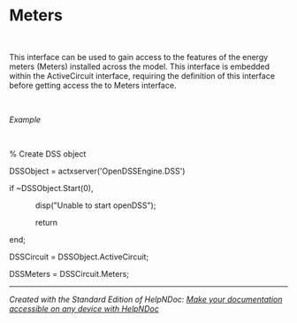 # Meters

&nbsp;

This interface can be used to gain access to the features of the energy meters (Meters) installed across the model. This interface is embedded within the ActiveCircuit interface, requiring the definition of this interface before getting access the to Meters interface.

&nbsp;

*Example*

&nbsp;

% Create DSS object

DSSObject = actxserver('OpenDSSEngine.DSS')

if ~DSSObject.Start(0),

&nbsp; &nbsp; &nbsp; &nbsp; &nbsp; &nbsp; disp("Unable to start openDSS");

&nbsp; &nbsp; &nbsp; &nbsp; &nbsp; &nbsp; return

end;

DSSCircuit = DSSObject.ActiveCircuit;

DSSMeters = DSSCircuit.Meters;

***
_Created with the Standard Edition of HelpNDoc: [Make your documentation accessible on any device with HelpNDoc](<https://www.helpndoc.com/feature-tour/produce-html-websites/>)_
